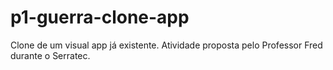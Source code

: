 # p1-guerra-clone-app
Clone de um visual app já existente. Atividade proposta pelo Professor Fred durante o Serratec.

